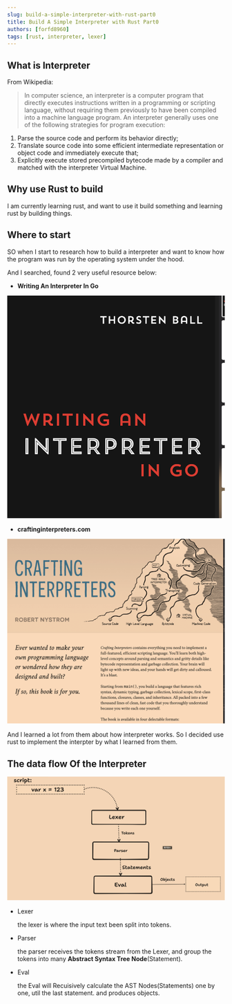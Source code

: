 ```yaml
---
slug: build-a-simple-interpreter-with-rust-part0
title: Build A Simple Interpreter with Rust Part0
authors: [forfd8960]
tags: [rust, interpreter, lexer]
---
```


## What is Interpreter

From Wikipedia:

> In computer science, an interpreter is a computer program that directly executes instructions written in a programming or scripting language, without requiring them previously to have been compiled into a machine language program. An interpreter generally uses one of the following strategies for program execution:

 1. Parse the source code and perform its behavior directly;
 2. Translate source code into some efficient intermediate representation or object code and immediately execute that;
 3. Explicitly execute stored precompiled bytecode made by a compiler and matched with the interpreter Virtual Machine.

<!-- truncate -->

## Why use Rust to build

I am currently learning rust, and want to use it build something and learning rust by building things.

## Where to start

SO when I start to research how to build a interpreter and want to know how the program was run by the operating system under the hood.

And I searched, found 2 very useful resource below:

- **Writing An Interpreter In Go**

![Writing-Interpreter-in-Go](writing-a-interpreter-in-go.png)

- **craftinginterpreters.com**

![craftinginterpreters](craftinginterpreters.png)

And I learned a lot from them about how interpreter works. So I decided use rust to implement the interpter by what I learned from them.

## The data flow Of the Interpreter

![FlowOfInterpreter](flow_of_interpreter.png)

- Lexer

  the lexer is where the input text been split into tokens.

- Parser

  the parser receives the tokens stream from the Lexer, and group the tokens into many **Abstract Syntax Tree Node**(Statement).

- Eval

  the Eval will Recuisively calculate the AST Nodes(Statements) one by one, util the last statement. and produces objects.
